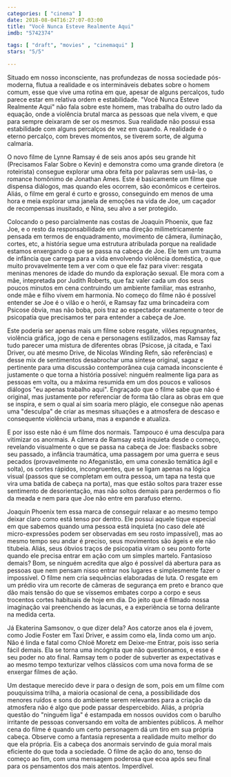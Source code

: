 ```yaml
---
categories: [ "cinema" ]
date: 2018-08-04T16:27:07-03:00
title: "Você Nunca Esteve Realmente Aqui"
imdb: "5742374"

tags: [ "draft", "movies" , "cinemaqui" ]
stars: "5/5"

---
```

Situado em nosso inconsciente, nas profundezas de nossa sociedade pós-moderna, flutua a realidade e os intermináveis debates sobre o homem comum, esse que vive uma rotina em que, apesar de alguns percalços, tudo parece estar em relativa ordem e estabilidade. "Você Nunca Esteve Realmente Aqui" não fala sobre este homem, mas trabalha do outro lado da equação, onde a violência brutal marca as pessoas que nela vivem, e que para sempre deixaram de ser os mesmos. Sua realidade não possui essa estabilidade com alguns percalços de vez em quando. A realidade é o eterno percalço, com breves momentos, se tiverem sorte, de alguma calmaria.

O novo filme de Lynne Ramsay é de seis anos após seu grande hit (Precisamos Falar Sobre o Kevin) e demonstra como uma grande diretora (e roteirista) consegue explorar uma obra feita por palavras sem usá-las, o romance homônimo de Jonathan Ames. Este é basicamente um filme que dispensa diálogos, mas quando eles ocorrem, são econômicos e certeiros. Aliás, o filme em geral é curto e grosso, conseguindo em menos de uma hora e meia explorar uma janela de emoções na vida de Joe, um caçador de recompensas inusitado, e Nina, seu alvo a ser protegido.

Colocando o peso parcialmente nas costas de Joaquin Phoenix, que faz Joe, e o resto da responsabilidade em uma direção milimetricamente pensada em termos de enquadramento, movimento de câmera, iluminação, cortes, etc, a história segue uma estrutura atribulada porque na realidade estamos enxergando o que se passa na cabeça de Joe. Ele tem um trauma de infância que carrega para a vida envolvendo violência doméstica, o que muito provavelmente tem a ver com o que ele faz para viver: resgata meninas menores de idade do mundo da exploração sexual. Ele mora com a mãe, intepretada por Judith Roberts, que faz valer cada um dos seus poucos minutos em cena contruindo um ambiente familiar, mas estranho, onde mãe e filho vivem em harmonia. No começo do filme não é possível entender se Joe é o vilão e o herói, e Ramsay faz uma brincadeira com Psicose óbvia, mas não boba, pois traz ao espectador exatamente o teor de psicopatia que precisamos ter para entender a cabeça de Joe.

Este poderia ser apenas mais um filme sobre resgate, vilões repugnantes, violência gráfica, jogo de cena e personagens estilizados, mas Ramsay faz tudo parecer uma mistura de diferentes obras (Psicose, já citada, e Taxi Driver, ou até mesmo Drive, de Nicolas Winding Refn, são referências) e desse mix de sentimentos desabrochar uma síntese original, sagaz e pertinente para uma discussão contemporânea cuja camada inconsciente é justamente o que torna a história possível: ninguém realmente liga para as pessoas em volta, ou a máxima resumida em um dos poucos e valiosos diálogos "eu apenas trabalho aqui". Engraçado que o filme sabe que não é original, mas justamente por referenciar de forma tão clara as obras em que se inspira, e sem o qual aí sim soaria mero plágio, ele consegue não apenas uma "desculpa" de criar as mesmas situações e a atmosfera de descaso e consequente violência urbana, mas a expande e atualiza.

E por isso este não é um filme dos normais. Tampouco é uma desculpa para vitimizar os anormais. A câmera de Ramsay está inquieta desde o começo, revelando visualmente o que se passa na cabeça de Joe: flasbacks sobre seu passado, a infância traumática, uma passagem por uma guerra e seus pecados (provavelmente no Afeganistão, em uma conexão temática ágil e solta), os cortes rápidos, incongruentes, que se ligam apenas na lógica visual (passos que se completam em outra pessoa, um tapa na testa que vira uma batida de cabeça na porta), mas que estão soltos para trazer esse sentimento de desorientação, mas não soltos demais para perdermos o fio da meada e nem para que Joe não entre em parafuso eterno.

Joaquin Phoenix tem essa marca de conseguir relaxar e ao mesmo tempo deixar claro como está tenso por dentro. Ele possui aquele tique especial em que sabemos quando uma pessoa está inquieta (no caso dele até micro-expressões podem ser observadas em seu rosto impassível), mas ao mesmo tempo seu andar é preciso, seus movimentos são ágeis e ele não titubeia. Aliás, seus óbvios traços de psicopatia viram o seu ponto forte quando ele precisa entrar em ação com um simples martelo. Fantasioso demais? Bom, se ninguém acredita que algo é possível dá abertura para as pessoas que nem pensam nisso entrar nos lugares e simplesmente fazer o impossível. O filme nem cria sequências elaboradas de luta. O resgate em um prédio vira um recorte de câmeras de segurança em preto e branco que dão mais tensão do que se víssemos embates corpo a corpo e seus trocentos cortes habituais de hoje em dia. Do jeito que é filmado nossa imaginação vai preenchendo as lacunas, e a experiência se torna delirante na medida certa.

Já Ekaterina Samsonov, o que dizer dela? Aos catorze anos ela é jovem, como Jodie Foster em Taxi Driver, e assim como ela, linda como um anjo. Não é linda e fatal como Chloë Moretz em Deixe-me Entrar, pois isso seria fácil demais. Ela se torna uma incógnita que não questionamos, e esse é seu poder no ato final. Ramsay tem o poder de subverter as expectativas e ao mesmo tempo texturizar velhos clássicos com uma nova forma de se enxergar filmes de ação.

Um destaque merecido deve ir para o design de som, pois em um filme com pouquíssima trilha, a maioria ocasional de cena, a possibilidade dos menores ruídos e sons do ambiente serem relevantes para a criação da atmosfera não é algo que pode passar despercebido. Aliás, a própria questão do "ninguém liga" é estampada em nossos ouvidos com o barulho irritante de pessoas conversando em volta de ambientes públicos. A melhor cena do filme é quando um certo personagem dá um tiro em sua própria cabeça. Observe como a fantasia representa a realidade muito melhor do que ela própria. Eis a cabeça dos anormais servindo de guia moral mais eficiente do que toda a sociedade. O filme de ação do ano, tenso do começo ao fim, com uma mensagem poderosa que ecoa após seu final para os pensamentos dos mais atentos. Imperdível.
